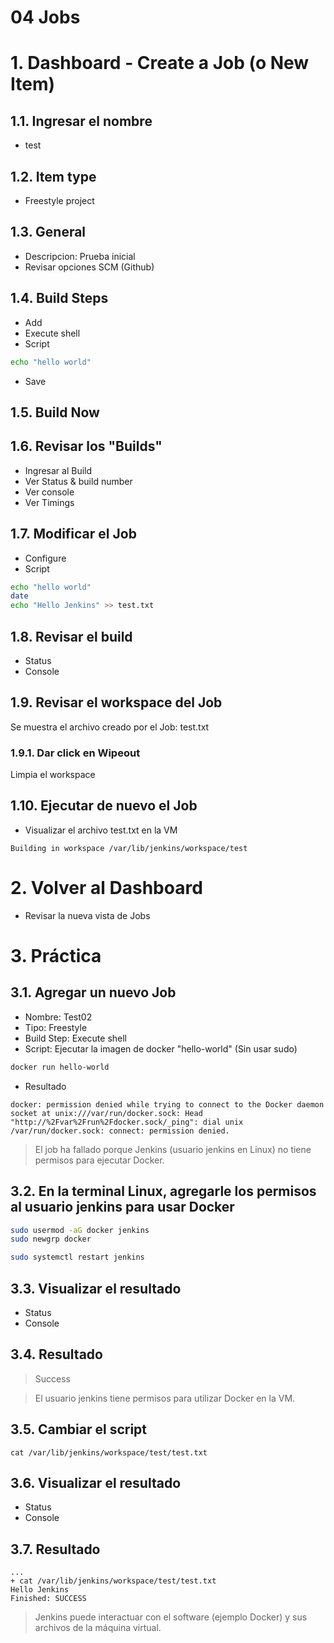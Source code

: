 # 04 Jobs <!-- omit in toc -->

# 1. Dashboard - Create a Job (o New Item)
## 1.1. Ingresar el nombre
- test

## 1.2. Item type
- Freestyle project

## 1.3. General
- Descripcion: Prueba inicial
- Revisar opciones SCM (Github)

## 1.4. Build Steps
- Add
- Execute shell
- Script
```sh
echo "hello world"
```
- Save

## 1.5. Build Now
## 1.6. Revisar los "Builds"
- Ingresar al Build
- Ver Status & build number
- Ver console
- Ver Timings

## 1.7. Modificar el Job
- Configure
- Script
```sh
echo "hello world"
date
echo "Hello Jenkins" >> test.txt
```
## 1.8. Revisar el build
- Status
- Console
## 1.9. Revisar el workspace del Job
Se muestra el archivo creado por el Job: test.txt
### 1.9.1. Dar click en Wipeout
Limpia el workspace

## 1.10. Ejecutar de nuevo el Job
- Visualizar el archivo test.txt en la VM

```
Building in workspace /var/lib/jenkins/workspace/test
```

# 2. Volver al Dashboard
- Revisar la nueva vista de Jobs

# 3. Práctica
## 3.1. Agregar un nuevo Job
- Nombre: Test02
- Tipo: Freestyle
- Build Step: Execute shell
- Script: Ejecutar la imagen de docker "hello-world" (Sin usar sudo)
```sh
docker run hello-world
```
- Resultado
```
docker: permission denied while trying to connect to the Docker daemon socket at unix:///var/run/docker.sock: Head "http://%2Fvar%2Frun%2Fdocker.sock/_ping": dial unix /var/run/docker.sock: connect: permission denied.
```

> El job ha fallado porque Jenkins (usuario jenkins en Linux) no tiene permisos para ejecutar Docker.

## 3.2. En la terminal Linux, agregarle los permisos al usuario jenkins para usar Docker
```sh
sudo usermod -aG docker jenkins
sudo newgrp docker

sudo systemctl restart jenkins
```

## 3.3. Visualizar el resultado
- Status
- Console

## 3.4. Resultado
> Success

> El usuario jenkins tiene permisos para utilizar Docker en la VM.

## 3.5. Cambiar el script
```
cat /var/lib/jenkins/workspace/test/test.txt
```

## 3.6. Visualizar el resultado
- Status
- Console
## 3.7. Resultado
```
...
+ cat /var/lib/jenkins/workspace/test/test.txt
Hello Jenkins
Finished: SUCCESS
```

> Jenkins puede interactuar con el software (ejemplo Docker) y sus archivos de la máquina virtual.
